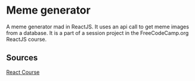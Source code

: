 # Meme generator
A meme generator mad in ReactJS. It uses an api call to get meme images from a database. It is a part of a session project in the FreeCodeCamp.org ReactJS course.

## Sources 
[React Course]('https://www.youtube.com/watch?v=bMknfKXIFA8&t=9868s')